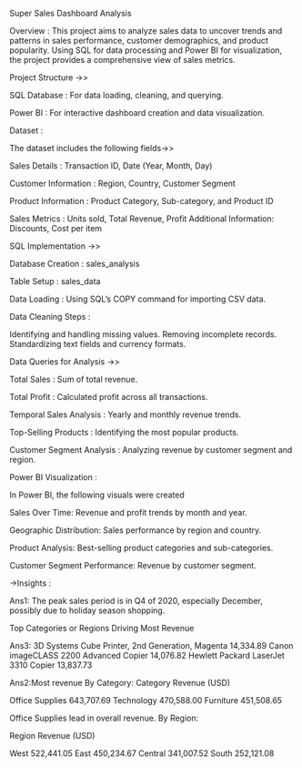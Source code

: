 ﻿Super Sales Dashboard Analysis 

Overview :
 This project aims to analyze sales data to uncover trends and patterns in sales performance, customer demographics, and product popularity. Using SQL for data processing and Power BI for visualization, the project provides a comprehensive view of sales metrics.

Project Structure ->>

SQL Database :
 For data loading, cleaning, and querying.

Power BI :
 For interactive dashboard creation and data visualization.

Dataset :

 The dataset includes the following fields->>

Sales Details :
 Transaction ID, Date (Year, Month, Day)

Customer Information :
 Region, Country, Customer Segment

Product Information :
 Product Category, Sub-category, and Product ID

Sales Metrics :
 Units sold, Total Revenue, Profit
Additional Information: Discounts, Cost per item

SQL Implementation ->>

Database Creation :
 sales_analysis

Table Setup :
 sales_data

Data Loading :
 Using SQL’s COPY command for importing CSV data.

Data Cleaning Steps :

 Identifying and handling missing values.
Removing incomplete records.
Standardizing text fields and currency formats.

Data Queries for Analysis ->>

Total Sales :
 Sum of total revenue.

Total Profit :
 Calculated profit across all transactions.

Temporal Sales Analysis :
 Yearly and monthly revenue trends.

Top-Selling Products :
 Identifying the most popular products.

Customer Segment Analysis :
 Analyzing revenue by customer segment and region.

Power BI Visualization :

 In Power BI, the following visuals were created

Sales Over Time: 
 Revenue and profit trends by month and year.

Geographic Distribution: 
 Sales performance by region and country.

Product Analysis:
 Best-selling product categories and sub-categories.

Customer Segment Performance: 
 Revenue by customer segment.

→Insights :

 
Ans1: The peak sales period is in Q4 of 2020, especially December, possibly due to holiday season shopping.

Top Categories or Regions Driving Most Revenue

Ans3:
3D Systems Cube Printer, 2nd Generation, Magenta	14,334.89
Canon imageCLASS 2200 Advanced Copier	14,076.82
Hewlett Packard LaserJet 3310 Copier	13,837.73

Ans2:Most revenue
By Category:
Category	Revenue (USD)

Office Supplies	643,707.69
Technology	470,588.00
Furniture	451,508.65


Office Supplies lead in overall revenue.
By Region:

Region	Revenue (USD)

West	522,441.05
East	450,234.67
Central	341,007.52
South	252,121.08

